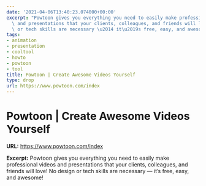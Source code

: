 ```yaml
---
date: '2021-04-06T13:40:23.074000+00:00'
excerpt: "Powtoon gives you everything you need to easily make professional videos\
  \ and presentations that your clients, colleagues, and friends will love! No design\
  \ or tech skills are necessary \u2014 it\u2019s free, easy, and awesome!"
tags:
- animation
- presentation
- cooltool
- howto
- powtoon
- tool
title: Powtoon | Create Awesome Videos Yourself
type: drop
url: https://www.powtoon.com/index
---
```


# Powtoon | Create Awesome Videos Yourself

**URL:** https://www.powtoon.com/index

**Excerpt:** Powtoon gives you everything you need to easily make professional videos and presentations that your clients, colleagues, and friends will love! No design or tech skills are necessary — it’s free, easy, and awesome!
